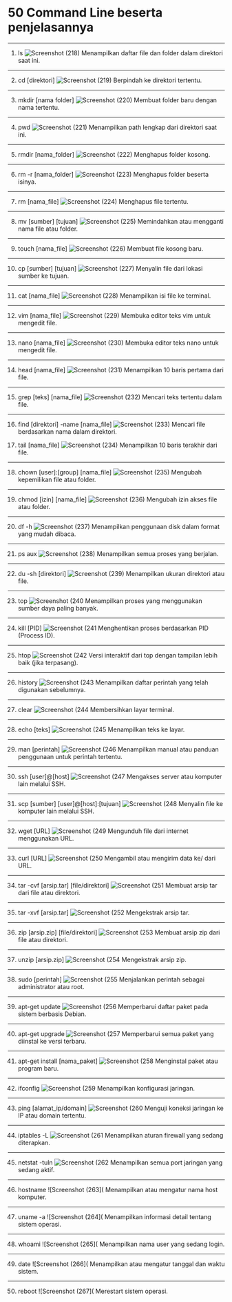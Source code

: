 # 50 Command Line beserta penjelasannya
---
1. ls
   ![Screenshot (218)](https://github.com/NADIRANTS/SISTEM-OPERASI/blob/main/File/WhatsApp%20Image%202024-09-05%20at%2008.57.34.jpeg)
Menampilkan daftar file dan folder dalam direktori saat ini.

---
2. cd [direktori]
   ![Screenshot (219)](https://github.com/NADIRANTS/SISTEM-OPERASI/blob/main/File/WhatsApp%20Image%202024-09-05%20at%2008.58.28.jpeg)
Berpindah ke direktori tertentu.

---
3. mkdir [nama folder]
   ![Screenshot (220)](https://github.com/NADIRANTS/SISTEM-OPERASI/blob/main/File/WhatsApp%20Image%202024-09-05%20at%2008.58.29%20(1).jpeg)
Membuat folder baru dengan nama tertentu.

---
4. pwd
    ![Screenshot (221)](https://github.com/NADIRANTS/SISTEM-OPERASI/blob/main/File/WhatsApp%20Image%202024-09-05%20at%2008.58.29.jpeg)
Menampilkan path lengkap dari direktori saat ini.

---
5. rmdir [nama_folder]
   ![Screenshot (222)](https://github.com/NADIRANTS/SISTEM-OPERASI/blob/main/File/WhatsApp%20Image%202024-09-05%20at%2008.59.13.jpeg)
Menghapus folder kosong.

---
6. rm -r [nama_folder]
   ![Screenshot (223)](https://github.com/NADIRANTS/SISTEM-OPERASI/blob/main/File/WhatsApp%20Image%202024-09-05%20at%2008.59.14%20(1).jpeg)
Menghapus folder beserta isinya.

---
7. rm [nama_file]
   ![Screenshot (224)](https://github.com/NADIRANTS/SISTEM-OPERASI/blob/main/File/WhatsApp%20Image%202024-09-05%20at%2008.59.14.jpeg)
Menghapus file tertentu.

---
8. mv [sumber] [tujuan]
   ![Screenshot (225)](https://github.com/NADIRANTS/SISTEM-OPERASI/blob/main/File/WhatsApp%20Image%202024-09-05%20at%2008.59.49%20(1).jpeg)
Memindahkan atau mengganti nama file atau folder.

---
9. touch [nama_file]
    ![Screenshot (226)](https://github.com/NADIRANTS/SISTEM-OPERASI/blob/main/File/WhatsApp%20Image%202024-09-05%20at%2008.59.49%20(2).jpeg)
Membuat file kosong baru.

---
10. cp [sumber] [tujuan]
     ![Screenshot (227)](https://github.com/NADIRANTS/SISTEM-OPERASI/blob/main/File/WhatsApp%20Image%202024-09-05%20at%2008.59.49.jpeg)
Menyalin file dari lokasi sumber ke tujuan.

---
11. cat [nama_file]
    ![Screenshot (228)](https://github.com/NADIRANTS/SISTEM-OPERASI/blob/main/File/WhatsApp%20Image%202024-09-05%20at%2009.29.28.jpeg)
Menampilkan isi file ke terminal.

---
12. vim [nama_file]
     ![Screenshot (229)](https://github.com/NADIRANTS/SISTEM-OPERASI/blob/main/File/WhatsApp%20Image%202024-09-05%20at%2009.29.29%20(1).jpeg)
Membuka editor teks vim untuk mengedit file.

---
13. nano [nama_file]
     ![Screenshot (230)](https://github.com/NADIRANTS/SISTEM-OPERASI/blob/main/File/WhatsApp%20Image%202024-09-05%20at%2009.29.29.jpeg)
Membuka editor teks nano untuk mengedit file.

---
14. head [nama_file]
   ![Screenshot (231)](https://github.com/NADIRANTS/SISTEM-OPERASI/blob/main/File/WhatsApp%20Image%202024-09-05%20at%2009.29.58.jpeg)
Menampilkan 10 baris pertama dari file.

---
15. grep [teks] [nama_file]
    ![Screenshot (232)](https://github.com/NADIRANTS/SISTEM-OPERASI/blob/main/File/WhatsApp%20Image%202024-09-05%20at%2009.29.59%20(1).jpeg)
Mencari teks tertentu dalam file.

---
16. find [direktori] -name [nama_file]
    ![Screenshot (233)](https://github.com/NADIRANTS/SISTEM-OPERASI/blob/main/File/WhatsApp%20Image%202024-09-05%20at%2009.29.59%20(2).jpeg)
Mencari file berdasarkan nama dalam direktori.

17. tail [nama_file]
    ![Screenshot (234)](https://github.com/NADIRANTS/SISTEM-OPERASI/blob/main/File/WhatsApp%20Image%202024-09-05%20at%2009.29.59.jpeg)
Menampilkan 10 baris terakhir dari file.

---
18. chown [user]:[group] [nama_file]
     ![Screenshot (235)](https://github.com/NADIRANTS/SISTEM-OPERASI/blob/main/File/WhatsApp%20Image%202024-09-05%20at%2009.30.40%20(1).jpeg)
Mengubah kepemilikan file atau folder.

---
19. chmod [izin] [nama_file]
     ![Screenshot (236)](https://github.com/NADIRANTS/SISTEM-OPERASI/blob/main/File/WhatsApp%20Image%202024-09-05%20at%2009.30.40.jpeg)
Mengubah izin akses file atau folder.

---
20. df -h
     ![Screenshot (237)](https://github.com/NADIRANTS/SISTEM-OPERASI/blob/main/File/WhatsApp%20Image%202024-09-05%20at%2009.30.41.jpeg)
Menampilkan penggunaan disk dalam format yang mudah dibaca.

---
21. ps aux
     ![Screenshot (238)](https://github.com/NADIRANTS/SISTEM-OPERASI/blob/main/File/WhatsApp%20Image%202024-09-05%20at%2010.28.00%20(1).jpeg)
Menampilkan semua proses yang berjalan.

---
22. du -sh [direktori]
    ![Screenshot (239)](https://github.com/NADIRANTS/SISTEM-OPERASI/blob/main/File/WhatsApp%20Image%202024-09-05%20at%2010.28.00.jpeg)
Menampilkan ukuran direktori atau file.

---
23. top
    ![Screenshot (240](https://github.com/NADIRANTS/SISTEM-OPERASI/blob/main/File/WhatsApp%20Image%202024-09-05%20at%2010.28.01%20(1).jpeg)
Menampilkan proses yang menggunakan sumber daya paling banyak.

---
24. kill [PID]
    ![Screenshot (241](https://github.com/NADIRANTS/SISTEM-OPERASI/blob/main/File/WhatsApp%20Image%202024-09-05%20at%2010.28.01.jpeg)
Menghentikan proses berdasarkan PID (Process ID).

---
25. htop
    ![Screenshot (242](https://github.com/NADIRANTS/SISTEM-OPERASI/blob/main/File/WhatsApp%20Image%202024-09-05%20at%2010.28.02.jpeg)
Versi interaktif dari top dengan tampilan lebih baik (jika terpasang).

---
26. history
    ![Screenshot (243](https://github.com/NADIRANTS/SISTEM-OPERASI/blob/main/File/WhatsApp%20Image%202024-09-05%20at%2010.40.11.jpeg)
Menampilkan daftar perintah yang telah digunakan sebelumnya.

---
27. clear
    ![Screenshot (244](https://github.com/NADIRANTS/SISTEM-OPERASI/blob/main/File/WhatsApp%20Image%202024-09-05%20at%2010.40.14.jpeg)
Membersihkan layar terminal.

---
28. echo [teks]
    ![Screenshot (245](https://github.com/NADIRANTS/SISTEM-OPERASI/blob/main/File/WhatsApp%20Image%202024-09-05%20at%2010.40.18.jpeg)
Menampilkan teks ke layar.

---
29. man [perintah]
    ![Screenshot (246](https://github.com/NADIRANTS/SISTEM-OPERASI/blob/main/File/WhatsApp%20Image%202024-09-05%20at%2010.40.20.jpeg)
Menampilkan manual atau panduan penggunaan untuk perintah tertentu.

---
30. ssh [user]@[host]
     ![Screenshot (247](https://github.com/NADIRANTS/SISTEM-OPERASI/blob/main/File/WhatsApp%20Image%202024-09-05%20at%2010.40.21.jpeg)
Mengakses server atau komputer lain melalui SSH.

---
31. scp [sumber] [user]@[host]:[tujuan]
    ![Screenshot (248](https://github.com/NADIRANTS/SISTEM-OPERASI/blob/main/File/WhatsApp%20Image%202024-09-05%20at%2010.50.28.jpeg)
Menyalin file ke komputer lain melalui SSH.

---
32. wget [URL]
     ![Screenshot (249](https://github.com/NADIRANTS/SISTEM-OPERASI/blob/main/File/WhatsApp%20Image%202024-09-05%20at%2010.50.31.jpeg)
Mengunduh file dari internet menggunakan URL.

---
33. curl [URL]
    ![Screenshot (250](https://github.com/NADIRANTS/SISTEM-OPERASI/blob/main/File/WhatsApp%20Image%202024-09-05%20at%2010.53.36.jpeg)
Mengambil atau mengirim data ke/ dari URL.

---
34. tar -cvf [arsip.tar] [file/direktori]
    ![Screenshot (251](https://github.com/NADIRANTS/SISTEM-OPERASI/blob/main/File/WhatsApp%20Image%202024-09-05%20at%2010.53.52.jpeg)
Membuat arsip tar dari file atau direktori.

---
35. tar -xvf [arsip.tar]
     ![Screenshot (252](https://github.com/NADIRANTS/SISTEM-OPERASI/blob/main/File/WhatsApp%20Image%202024-09-05%20at%2010.53.53.jpeg)
Mengekstrak arsip tar.

---
36. zip [arsip.zip] [file/direktori]
     ![Screenshot (253](https://github.com/NADIRANTS/SISTEM-OPERASI/blob/main/File/WhatsApp%20Image%202024-09-05%20at%2011.00.13.jpeg)
Membuat arsip zip dari file atau direktori.

---
37. unzip [arsip.zip]
     ![Screenshot (254](https://github.com/NADIRANTS/SISTEM-OPERASI/blob/main/File/WhatsApp%20Image%202024-09-05%20at%2011.00.17.jpeg)
Mengekstrak arsip zip.

---
38. sudo [perintah]
     ![Screenshot (255](https://github.com/NADIRANTS/SISTEM-OPERASI/blob/main/File/WhatsApp%20Image%202024-09-05%20at%2011.00.57.jpeg)
Menjalankan perintah sebagai administrator atau root.

---
39. apt-get update
    ![Screenshot (256](https://github.com/NADIRANTS/SISTEM-OPERASI/blob/main/File/WhatsApp%20Image%202024-09-05%20at%2011.02.22.jpeg)
    Memperbarui daftar paket pada sistem berbasis Debian.

---
40. apt-get upgrade
     ![Screenshot (257](https://github.com/NADIRANTS/SISTEM-OPERASI/blob/main/File/WhatsApp%20Image%202024-09-05%20at%2011.02.24.jpeg)
Memperbarui semua paket yang diinstal ke versi terbaru.

---
41. apt-get install [nama_paket]
    ![Screenshot (258](https://github.com/NADIRANTS/SISTEM-OPERASI/blob/main/File/WhatsApp%20Image%202024-09-05%20at%2011.11.05.jpeg)
Menginstal paket atau program baru.

---
42. ifconfig
    ![Screenshot (259](https://github.com/NADIRANTS/SISTEM-OPERASI/blob/main/File/WhatsApp%20Image%202024-09-05%20at%2011.11.08%20(1).jpeg)
Menampilkan konfigurasi jaringan.

---
43. ping [alamat_ip/domain]
    ![Screenshot (260](https://github.com/NADIRANTS/SISTEM-OPERASI/blob/main/File/WhatsApp%20Image%202024-09-05%20at%2011.11.08.jpeg)
Menguji koneksi jaringan ke IP atau domain tertentu.

---
44. iptables -L
    ![Screenshot (261](https://github.com/NADIRANTS/SISTEM-OPERASI/blob/main/File/WhatsApp%20Image%202024-09-05%20at%2011.11.09%20(1).jpeg)
Menampilkan aturan firewall yang sedang diterapkan.

---
45. netstat -tuln
    ![Screenshot (262](https://github.com/NADIRANTS/SISTEM-OPERASI/blob/main/File/WhatsApp%20Image%202024-09-05%20at%2011.11.09.jpeg)
Menampilkan semua port jaringan yang sedang aktif.

---
46. hostname
    ![Screenshot (263](
Menampilkan atau mengatur nama host komputer.

---
47. uname -a
    ![Screenshot (264](
Menampilkan informasi detail tentang sistem operasi.

---
48. whoami
     ![Screenshot (265](
Menampilkan nama user yang sedang login.

---
49. date
    ![Screenshot (266](
Menampilkan atau mengatur tanggal dan waktu sistem.

---
50. reboot
    ![Screenshot (267](
Merestart sistem operasi.
